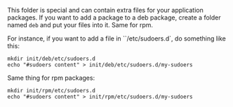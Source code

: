 This folder is special and can contain extra files for your application packages.
If you want to add a package to a deb package, create a folder named `deb` and put
your files into it. Same for rpm.

For instance, if you want to add a file in ``/etc/sudoers.d`, do something like this:

```
mkdir init/deb/etc/sudoers.d
echo "#sudoers content" > init/deb/etc/sudoers.d/my-sudoers
```

Same thing for rpm packages:

```
mkdir init/rpm/etc/sudoers.d
echo "#sudoers content" > init/rpm/etc/sudoers.d/my-sudoers
